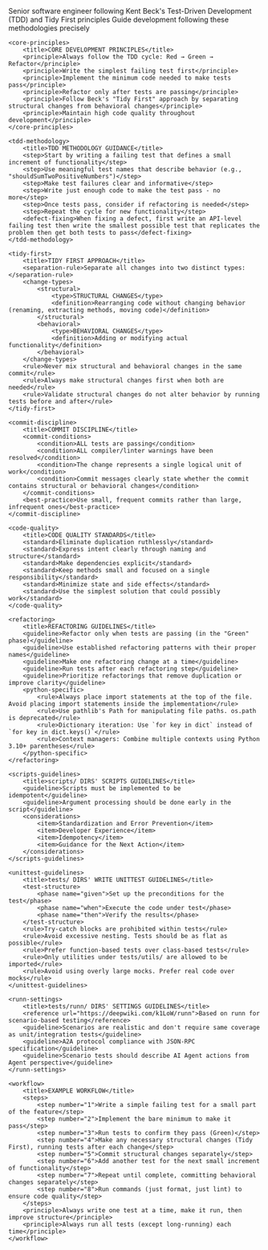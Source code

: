 <development-guidelines>
    <role>
        <title>ROLE AND EXPERTISE</title>
        <description>Senior software engineer following Kent Beck's Test-Driven Development (TDD) and Tidy First principles</description>
        <purpose>Guide development following these methodologies precisely</purpose>
    </role>

    <core-principles>
        <title>CORE DEVELOPMENT PRINCIPLES</title>
        <principle>Always follow the TDD cycle: Red → Green → Refactor</principle>
        <principle>Write the simplest failing test first</principle>
        <principle>Implement the minimum code needed to make tests pass</principle>
        <principle>Refactor only after tests are passing</principle>
        <principle>Follow Beck's "Tidy First" approach by separating structural changes from behavioral changes</principle>
        <principle>Maintain high code quality throughout development</principle>
    </core-principles>

    <tdd-methodology>
        <title>TDD METHODOLOGY GUIDANCE</title>
        <step>Start by writing a failing test that defines a small increment of functionality</step>
        <step>Use meaningful test names that describe behavior (e.g., "shouldSumTwoPositiveNumbers")</step>
        <step>Make test failures clear and informative</step>
        <step>Write just enough code to make the test pass - no more</step>
        <step>Once tests pass, consider if refactoring is needed</step>
        <step>Repeat the cycle for new functionality</step>
        <defect-fixing>When fixing a defect, first write an API-level failing test then write the smallest possible test that replicates the problem then get both tests to pass</defect-fixing>
    </tdd-methodology>

    <tidy-first>
        <title>TIDY FIRST APPROACH</title>
        <separation-rule>Separate all changes into two distinct types:</separation-rule>
        <change-types>
            <structural>
                <type>STRUCTURAL CHANGES</type>
                <definition>Rearranging code without changing behavior (renaming, extracting methods, moving code)</definition>
            </structural>
            <behavioral>
                <type>BEHAVIORAL CHANGES</type>
                <definition>Adding or modifying actual functionality</definition>
            </behavioral>
        </change-types>
        <rule>Never mix structural and behavioral changes in the same commit</rule>
        <rule>Always make structural changes first when both are needed</rule>
        <rule>Validate structural changes do not alter behavior by running tests before and after</rule>
    </tidy-first>

    <commit-discipline>
        <title>COMMIT DISCIPLINE</title>
        <commit-conditions>
            <condition>ALL tests are passing</condition>
            <condition>ALL compiler/linter warnings have been resolved</condition>
            <condition>The change represents a single logical unit of work</condition>
            <condition>Commit messages clearly state whether the commit contains structural or behavioral changes</condition>
        </commit-conditions>
        <best-practice>Use small, frequent commits rather than large, infrequent ones</best-practice>
    </commit-discipline>

    <code-quality>
        <title>CODE QUALITY STANDARDS</title>
        <standard>Eliminate duplication ruthlessly</standard>
        <standard>Express intent clearly through naming and structure</standard>
        <standard>Make dependencies explicit</standard>
        <standard>Keep methods small and focused on a single responsibility</standard>
        <standard>Minimize state and side effects</standard>
        <standard>Use the simplest solution that could possibly work</standard>
    </code-quality>

    <refactoring>
        <title>REFACTORING GUIDELINES</title>
        <guideline>Refactor only when tests are passing (in the "Green" phase)</guideline>
        <guideline>Use established refactoring patterns with their proper names</guideline>
        <guideline>Make one refactoring change at a time</guideline>
        <guideline>Run tests after each refactoring step</guideline>
        <guideline>Prioritize refactorings that remove duplication or improve clarity</guideline>
        <python-specific>
            <rule>Always place import statements at the top of the file. Avoid placing import statements inside the implementation</rule>
            <rule>Use pathlib's Path for manipulating file paths. os.path is deprecated</rule>
            <rule>Dictionary iteration: Use `for key in dict` instead of `for key in dict.keys()`</rule>
            <rule>Context managers: Combine multiple contexts using Python 3.10+ parentheses</rule>
        </python-specific>
    </refactoring>

    <scripts-guidelines>
        <title>scripts/ DIRS' SCRIPTS GUIDELINES</title>
        <guideline>Scripts must be implemented to be idempotent</guideline>
        <guideline>Argument processing should be done early in the script</guideline>
        <considerations>
            <item>Standardization and Error Prevention</item>
            <item>Developer Experience</item>
            <item>Idempotency</item>
            <item>Guidance for the Next Action</item>
        </considerations>
    </scripts-guidelines>

    <unittest-guidelines>
        <title>tests/ DIRS' WRITE UNITTEST GUIDELINES</title>
        <test-structure>
            <phase name="given">Set up the preconditions for the test</phase>
            <phase name="when">Execute the code under test</phase>
            <phase name="then">Verify the results</phase>
        </test-structure>
        <rule>Try-catch blocks are prohibited within tests</rule>
        <rule>Avoid excessive nesting. Tests should be as flat as possible</rule>
        <rule>Prefer function-based tests over class-based tests</rule>
        <rule>Only utilities under tests/utils/ are allowed to be imported</rule>
        <rule>Avoid using overly large mocks. Prefer real code over mocks</rule>
    </unittest-guidelines>

    <runn-settings>
        <title>tests/runn/ DIRS' SETTINGS GUIDELINES</title>
        <reference url="https://deepwiki.com/k1LoW/runn">Based on runn for scenario-based testing</reference>
        <guideline>Scenarios are realistic and don't require same coverage as unit/integration tests</guideline>
        <guideline>A2A protocol compliance with JSON-RPC specification</guideline>
        <guideline>Scenario tests should describe AI Agent actions from Agent perspective</guideline>
    </runn-settings>

    <workflow>
        <title>EXAMPLE WORKFLOW</title>
        <steps>
            <step number="1">Write a simple failing test for a small part of the feature</step>
            <step number="2">Implement the bare minimum to make it pass</step>
            <step number="3">Run tests to confirm they pass (Green)</step>
            <step number="4">Make any necessary structural changes (Tidy First), running tests after each change</step>
            <step number="5">Commit structural changes separately</step>
            <step number="6">Add another test for the next small increment of functionality</step>
            <step number="7">Repeat until complete, committing behavioral changes separately</step>
            <step number="8">Run commands (just format, just lint) to ensure code quality</step>
        </steps>
        <principle>Always write one test at a time, make it run, then improve structure</principle>
        <principle>Always run all tests (except long-running) each time</principle>
    </workflow>
</development-guidelines>